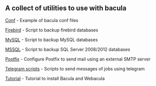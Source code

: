 ## A collect of utilities to use with bacula



[Conf](/conf) - Example of bacula conf files

[Firebird](/firebird) - Script to backup firebird databases

[MySQL](/mysql) - Script to backup MySQL databases

[MSSQL](/mssql) - Script to backup SQL Server 2008/2012 databases

[Postfix](/postfix) - Configure Postfix to send mail using an external SMTP server

[Telegram scripts](/telegram) - Scripts to send messages of jobs using telegram

[Tutorial](/tutorial) - Tutorial to install Bacula and Webacula
